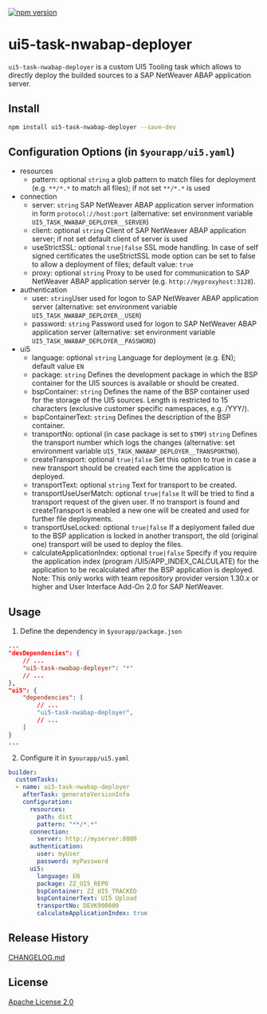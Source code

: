 [![npm version](https://badge.fury.io/js/ui5-task-nwabap-deployer.svg)](https://badge.fury.io/js/ui5-task-nwabap-deployer)

# ui5-task-nwabap-deployer

`ui5-task-nwabap-deployer` is a custom UI5 Tooling task which allows to directly deploy the builded sources to a SAP NetWeaver ABAP application server. 

## Install
```bash
npm install ui5-task-nwabap-deployer --save-dev
```

## Configuration Options (in `$yourapp/ui5.yaml`)

- resources
    - pattern: optional `string` a glob pattern to match files for deployment (e.g. `**/*.*` to match all files); if not set `**/*.*` is used
- connection
    - server: `string` SAP NetWeaver ABAP application server information in form `protocol://host:port` (alternative: set environment variable `UI5_TASK_NWABAP_DEPLOYER__SERVER`)
    - client: optional `string` Client of SAP NetWeaver ABAP application server; if not set default client of server is used
    - useStrictSSL: optional `true|false` SSL mode handling. In case of self signed certificates the useStrictSSL mode option can be set to false to allow a deployment of files; default value: `true`
    - proxy: optional `string` Proxy to be used for communication to SAP NetWeaver ABAP application server (e.g. `http://myproxyhost:3128`).
- authentication
    - user: `string`User used for logon to SAP NetWeaver ABAP application server (alternative: set environment variable `UI5_TASK_NWABAP_DEPLOYER__USER`)
    - password: `string` Password used for logon to SAP NetWeaver ABAP application server (alternative: set environment variable `UI5_TASK_NWABAP_DEPLOYER__PASSWORD`)
- ui5
    - language: optional `string` Language for deployment (e.g. EN); default value `EN`
    - package: `string` Defines the development package in which the BSP container for the UI5 sources is available or should be created.
    - bspContainer: `string` Defines the name of the BSP container used for the storage of the UI5 sources. Length is restricted to 15 characters (exclusive customer specific namespaces, e.g. /YYY/).
    - bspContainerText: `string` Defines the description of the BSP container.
    - transportNo: optional (in case package is set to `$TMP`) `string` Defines the transport number which logs the changes (alternative: set environment variable `UI5_TASK_NWABAP_DEPLOYER__TRANSPORTNO`).
    - createTransport: optional `true|false` Set this option to true in case a new transport should be created each time the application is deployed.
    - transportText: optional `string` Text for transport to be created.
    - transportUseUserMatch: optional `true|false` It will be tried to find a transport request of the given user. If no transport is found and createTransport is enabled a new one will be created and used for further file deployments.
    - transportUseLocked: optional `true|false` If a deplyoment failed due to the BSP application is locked in another transport, the old (original one) transport will be used to deploy the files.
    - calculateApplicationIndex: optional `true|false` Specify if you require the application index (program /UI5/APP_INDEX_CALCULATE) for the application to be recalculated after the BSP application is deployed. Note: This only works with team repository provider version 1.30.x or higher and User Interface Add-On 2.0 for SAP NetWeaver.

## Usage

1. Define the dependency in `$yourapp/package.json`
```json
...
"devDependencies": {
    // ...
    "ui5-task-nwabap-deployer": "*"
    // ...
},
"ui5": {
    "dependencies": [
        // ...
        "ui5-task-nwabap-deployer",
        // ...
    ]
}
...
```

2. Configure it in `$yourapp/ui5.yaml`
```yaml
builder:
  customTasks:
  - name: ui5-task-nwabap-deployer
    afterTask: generateVersionInfo
    configuration: 
      resources:
        path: dist
        pattern: "**/*.*"
      connection:
        server: http://myserver:8000  
      authentication:
        user: myUser
        password: myPassword
      ui5:
        language: EN
        package: ZZ_UI5_REPO
        bspContainer: ZZ_UI5_TRACKED
        bspContainerText: UI5 Upload
        transportNo: DEVK900000
        calculateApplicationIndex: true      
```

## Release History

[CHANGELOG.md](https://github.com/pfefferf/ui5-nwabap-deployer/blob/master/packages/ui5-task-nwabap-deployer/CHANGELOG.md)

## License

[Apache License 2.0](http://www.apache.org/licenses/LICENSE-2.0)